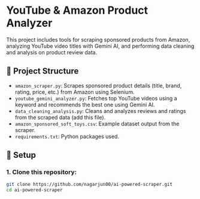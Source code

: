 # YouTube & Amazon Product Analyzer

This project includes tools for scraping sponsored products from Amazon, analyzing YouTube video titles with Gemini AI, and performing data cleaning and analysis on product review data.

## 📁 Project Structure

- `amazon_scraper.py`: Scrapes sponsored product details (title, brand, rating, price, etc.) from Amazon using Selenium.
- `youtube_gemini_analyzer.py`: Fetches top YouTube videos using a keyword and recommends the best one using Gemini AI.
- `data_cleaning_analysis.py`: Cleans and analyzes reviews and ratings from the scraped data (add this file).
- `amazon_sponsored_soft_toys.csv`: Example dataset output from the scraper.
- `requirements.txt`: Python packages used.

## 🔧 Setup

### 1. Clone this repository:
```bash
git clone https://github.com/nagarjun00/ai-powered-scraper.git
cd ai-powered-scraper
